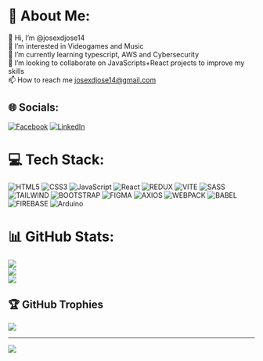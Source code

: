# 💫 About Me:
👋 Hi, I’m @josexdjose14<br>👀 I’m interested in Videogames and Music<br>🌱 I’m currently learning typescript, AWS and Cybersecurity<br>💞️ I’m looking to collaborate on JavaScripts+React projects to improve my skills<br>📫 How to reach me josexdjose14@gmail.com


## 🌐 Socials:
[![Facebook](https://img.shields.io/badge/Facebook-%231877F2.svg?logo=Facebook&logoColor=white)](https://facebook.com/https://www.facebook.com/joseXDjose14/) [![LinkedIn](https://img.shields.io/badge/LinkedIn-%230077B5.svg?logo=linkedin&logoColor=white)](https://linkedin.com/in/https://co.linkedin.com/in/josexdjose14) 

# 💻 Tech Stack:
![HTML5](https://img.shields.io/badge/HTML5-E34F26?style=for-the-badge&logo=html5&logoColor=white)
![CSS3](https://img.shields.io/badge/css3-%231572B6.svg?style=for-the-badge&logo=css3&logoColor=white)
![JavaScript](https://img.shields.io/badge/javascript-%23323330.svg?style=for-the-badge&logo=javascript&logoColor=%23F7DF1E)
![React](https://img.shields.io/badge/react-%2320232a.svg?style=for-the-badge&logo=react&logoColor=%2361DAFB)
![REDUX](https://img.shields.io/badge/Redux-593D88?style=for-the-badge&logo=redux&logoColor=white)
![VITE](https://img.shields.io/badge/Vite-B73BFE?style=for-the-badge&logo=vite&logoColor=FFD62E)
![SASS](https://img.shields.io/badge/SASS-hotpink.svg?style=for-the-badge&logo=SASS&logoColor=white)
![TAILWIND](https://img.shields.io/badge/Tailwind_CSS-38B2AC?style=for-the-badge&logo=tailwind-css&logoColor=white)
![BOOTSTRAP](https://img.shields.io/badge/Bootstrap-563D7C?style=for-the-badge&logo=bootstrap&logoColor=white)
![FIGMA](https://img.shields.io/badge/Figma-F24E1E?style=for-the-badge&logo=figma&logoColor=white) 
![AXIOS](https://img.shields.io/badge/axios-671ddf?&style=for-the-badge&logo=axios&logoColor=white)
![WEBPACK](https://img.shields.io/badge/Webpack-8DD6F9?style=for-the-badge&logo=Webpack&logoColor=white)
![BABEL](https://img.shields.io/badge/Babel-F9DC3E?style=for-the-badge&logo=babel&logoColor=white)
![FIREBASE](https://img.shields.io/badge/firebase-ffca28?style=for-the-badge&logo=firebase&logoColor=black) 
![Arduino](https://img.shields.io/badge/-Arduino-00979D?style=for-the-badge&logo=Arduino&logoColor=white) 
# 📊 GitHub Stats:
![](https://github-readme-stats.vercel.app/api?username=josexdjose14&theme=blueberry&hide_border=false&include_all_commits=false&count_private=false)<br/>
![](https://github-readme-streak-stats.herokuapp.com/?user=josexdjose14&theme=blueberry&hide_border=false)<br/>
![](https://github-readme-stats.vercel.app/api/top-langs/?username=josexdjose14&theme=blueberry&hide_border=false&include_all_commits=false&count_private=false&layout=compact)

## 🏆 GitHub Trophies
![](https://github-profile-trophy.vercel.app/?username=josexdjose14&theme=radical&no-frame=false&no-bg=true&margin-w=4)

---
[![](https://visitcount.itsvg.in/api?id=josexdjose14&icon=0&color=6)](https://visitcount.itsvg.in)

<!-- Proudly created with GPRM ( https://gprm.itsvg.in ) -->

<!---
josexdjose14/josexdjose14 is a ✨ special ✨ repository because its `README.md` (this file) appears on your GitHub profile.
You can click the Preview link to take a look at your changes.
--->
